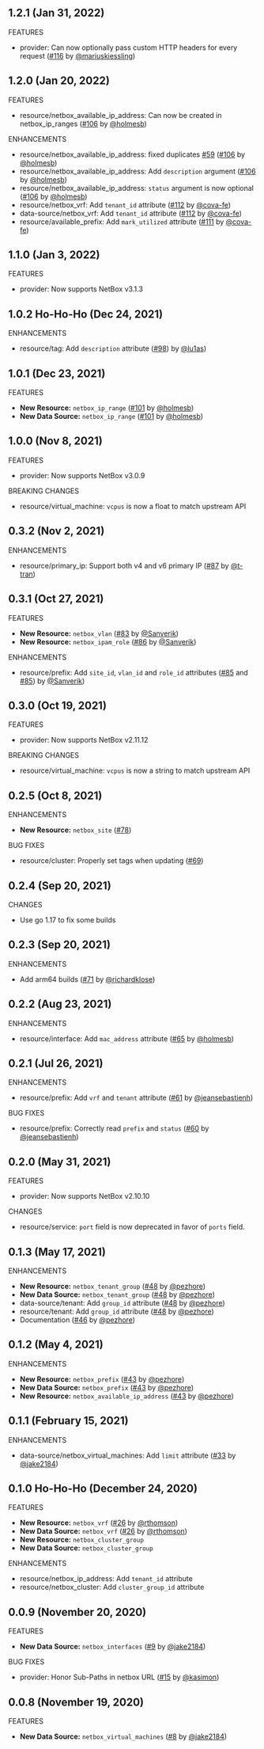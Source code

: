 ## 1.2.1 (Jan 31, 2022)

FEATURES

* provider: Can now optionally pass custom HTTP headers for every request ([#116](https://github.com/e-breuninger/terraform-provider-netbox/pull/116) by [@mariuskiessling](https://github.com/mariuskiessling))

## 1.2.0 (Jan 20, 2022)

FEATURES

* resource/netbox_available_ip_address: Can now be created in netbox_ip_ranges ([#106](https://github.com/e-breuninger/terraform-provider-netbox/pull/106) by [@holmesb](https://github.com/holmesb))

ENHANCEMENTS

* resource/netbox_available_ip_address: fixed duplicates [#59](https://github.com/e-breuninger/terraform-provider-netbox/issues/59) ([#106](https://github.com/e-breuninger/terraform-provider-netbox/pull/106) by [@holmesb](https://github.com/holmesb))
* resource/netbox_available_ip_address: Add `description` argument ([#106](https://github.com/e-breuninger/terraform-provider-netbox/pull/106) by [@holmesb](https://github.com/holmesb))
* resource/netbox_available_ip_address: `status` argument is now optional ([#106](https://github.com/e-breuninger/terraform-provider-netbox/pull/106) by [@holmesb](https://github.com/holmesb))
* resource/netbox_vrf: Add `tenant_id` attribute ([#112](https://github.com/e-breuninger/terraform-provider-netbox/pull/112) by [@cova-fe](https://github.com/cova-fe))
* data-source/netbox_vrf: Add `tenant_id` attribute ([#112](https://github.com/e-breuninger/terraform-provider-netbox/pull/112) by [@cova-fe](https://github.com/cova-fe))
* resource/available_prefix: Add `mark_utilized` attribute ([#111](https://github.com/e-breuninger/terraform-provider-netbox/pull/111) by [@cova-fe](https://github.com/cova-fe))

## 1.1.0 (Jan 3, 2022)

FEATURES

* provider: Now supports NetBox v3.1.3

## 1.0.2 Ho-Ho-Ho (Dec 24, 2021)

ENHANCEMENTS

* resource/tag: Add `description` attribute ([#98](https://github.com/e-breuninger/terraform-provider-netbox/pull/98)) by [@lu1as](https://github.com/lu1as))

## 1.0.1 (Dec 23, 2021)

FEATURES

* **New Resource:** `netbox_ip_range` ([#101](https://github.com/e-breuninger/terraform-provider-netbox/pull/100) by [@holmesb](https://github.com/holmesb))
* **New Data Source:** `netbox_ip_range` ([#101](https://github.com/e-breuninger/terraform-provider-netbox/pull/100) by [@holmesb](https://github.com/holmesb))
 
## 1.0.0 (Nov 8, 2021)

FEATURES

* provider: Now supports NetBox v3.0.9

BREAKING CHANGES

* resource/virtual_machine: `vcpus` is now a float to match upstream API

## 0.3.2 (Nov 2, 2021)

ENHANCEMENTS

* resource/primary_ip: Support both v4 and v6 primary IP ([#87](https://github.com/e-breuninger/terraform-provider-netbox/pull/87) by [@t-tran](https://github.com/t-tran))

## 0.3.1 (Oct 27, 2021)

FEATURES

* **New Resource:** `netbox_vlan` ([#83](https://github.com/e-breuninger/terraform-provider-netbox/pull/83) by [@Sanverik](https://github.com/Sanverik))
* **New Resource:** `netbox_ipam_role` ([#86](https://github.com/e-breuninger/terraform-provider-netbox/pull/86) by [@Sanverik](https://github.com/Sanverik))

ENHANCEMENTS

* resource/prefix: Add `site_id`, `vlan_id` and `role_id` attributes ([#85](https://github.com/e-breuninger/terraform-provider-netbox/pull/85) and [#85](https://github.com/e-breuninger/terraform-provider-netbox/pull/85)) by [@Sanverik](https://github.com/Sanverik))

## 0.3.0 (Oct 19, 2021)

FEATURES

* provider: Now supports NetBox v2.11.12

BREAKING CHANGES

* resource/virtual_machine: `vcpus` is now a string to match upstream API

## 0.2.5 (Oct 8, 2021)

ENHANCEMENTS

* **New Resource:** `netbox_site` ([#78](https://github.com/e-breuninger/terraform-provider-netbox/pull/78))

BUG FIXES

* resource/cluster: Properly set tags when updating ([#69](https://github.com/e-breuninger/terraform-provider-netbox/issues/69))

## 0.2.4 (Sep 20, 2021)

CHANGES

* Use go 1.17 to fix some builds

## 0.2.3 (Sep 20, 2021)

ENHANCEMENTS

* Add arm64 builds ([#71](https://github.com/e-breuninger/terraform-provider-netbox/pull/71) by [@richardklose](https://github.com/richardklose))

## 0.2.2 (Aug 23, 2021)

ENHANCEMENTS

* resource/interface: Add `mac_address` attribute ([#65](https://github.com/e-breuninger/terraform-provider-netbox/pull/65) by [@holmesb](https://github.com/holmesb))

## 0.2.1 (Jul 26, 2021)

ENHANCEMENTS

* resource/prefix: Add `vrf` and `tenant` attribute ([#61](https://github.com/e-breuninger/terraform-provider-netbox/pull/61) by [@jeansebastienh](https://github.com/jeansebastienh))

BUG FIXES

* resource/prefix: Correctly read `prefix` and `status` ([#60](https://github.com/e-breuninger/terraform-provider-netbox/pull/60) by [@jeansebastienh](https://github.com/jeansebastienh))

## 0.2.0 (May 31, 2021)

FEATURES

* provider: Now supports NetBox v2.10.10

CHANGES

* resource/service: `port` field is now deprecated in favor of `ports` field.

## 0.1.3 (May 17, 2021)

ENHANCEMENTS

* **New Resource:** `netbox_tenant_group` ([#48](https://github.com/e-breuninger/terraform-provider-netbox/pull/48) by [@pezhore](https://github.com/pezhore))
* **New Data Source:** `netbox_tenant_group` ([#48](https://github.com/e-breuninger/terraform-provider-netbox/pull/48) by [@pezhore](https://github.com/pezhore))
* data-source/tenant: Add `group_id` attribute ([#48](https://github.com/e-breuninger/terraform-provider-netbox/pull/48) by [@pezhore](https://github.com/pezhore))
* resource/tenant: Add `group_id` attribute ([#48](https://github.com/e-breuninger/terraform-provider-netbox/pull/48) by [@pezhore](https://github.com/pezhore))
* Documentation ([#46](https://github.com/e-breuninger/terraform-provider-netbox/pull/46) by [@pezhore](https://github.com/pezhore))

## 0.1.2 (May 4, 2021)

ENHANCEMENTS

* **New Resource:** `netbox_prefix` ([#43](https://github.com/e-breuninger/terraform-provider-netbox/pull/43) by [@pezhore](https://github.com/pezhore))
* **New Data Source:** `netbox_prefix` ([#43](https://github.com/e-breuninger/terraform-provider-netbox/pull/43) by [@pezhore](https://github.com/pezhore))
* **New Resource:** `netbox_available_ip_address` ([#43](https://github.com/e-breuninger/terraform-provider-netbox/pull/43) by [@pezhore](https://github.com/pezhore))

## 0.1.1 (February 15, 2021)

ENHANCEMENTS

* data-source/netbox_virtual_machines: Add `limit` attribute ([#33](https://github.com/e-breuninger/terraform-provider-netbox/pull/33) by [@jake2184](https://github.com/jake2184))

## 0.1.0 Ho-Ho-Ho (December 24, 2020)

FEATURES

* **New Resource:** `netbox_vrf` ([#26](https://github.com/e-breuninger/terraform-provider-netbox/pull/26) by [@rthomson](https://github.com/rthomson))
* **New Data Source:** `netbox_vrf` ([#26](https://github.com/e-breuninger/terraform-provider-netbox/pull/26) by [@rthomson](https://github.com/rthomson))
* **New Resource:** `netbox_cluster_group`
* **New Data Source:** `netbox_cluster_group`

ENHANCEMENTS

* resource/netbox_ip_address: Add `tenant_id` attribute
* resource/netbox_cluster: Add `cluster_group_id` attribute

## 0.0.9 (November 20, 2020)

FEATURES

* **New Data Source:** `netbox_interfaces` ([#9](https://github.com/e-breuninger/terraform-provider-netbox/pull/9) by [@jake2184](https://github.com/jake2184))

BUG FIXES

* provider: Honor Sub-Paths in netbox URL ([#15](https://github.com/e-breuninger/terraform-provider-netbox/pull/15) by [@kasimon](https://github.com/kasimon))

## 0.0.8 (November 19, 2020)

FEATURES

* **New Data Source:** `netbox_virtual_machines` ([#8](https://github.com/e-breuninger/terraform-provider-netbox/pull/8) by [@jake2184](https://github.com/jake2184))

